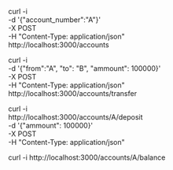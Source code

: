 
curl -i \
  -d '{"account_number":"A"}' \
  -X POST \
  -H "Content-Type: application/json" \
  http://localhost:3000/accounts


curl -i \
  -d '{"from":"A", "to": "B", "ammount": 100000}' \
  -X POST \
  -H "Content-Type: application/json" \
  http://localhost:3000/accounts/transfer

curl -i \
  http://localhost:3000/accounts/A/deposit \
  -d '{"ammount": 100000}' \
  -X POST \
  -H "Content-Type: application/json" 


curl -i http://localhost:3000/accounts/A/balance




